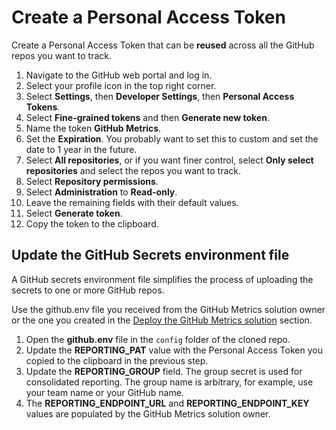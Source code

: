 # Create a Personal Access Token

Create a Personal Access Token that can be **reused** across all the GitHub repos you want to track.

1. Navigate to the GitHub web portal and log in.
1. Select your profile icon in the top right corner.
1. Select **Settings**, then **Developer Settings**, then **Personal Access Tokens**.
1. Select **Fine-grained tokens** and then **Generate new token**.
1. Name the token **GitHub Metrics**.
1. Set the **Expiration**. You probably want to set this to custom and set the date to 1 year in the future.
1. Select **All repositories**, or if you want finer control, select **Only select repositories** and select the repos you want to track.
1. Select **Repository permissions**.
1. Select **Administration** to **Read-only**.
1. Leave the remaining fields with their default values.
1. Select **Generate token**.
1. Copy the token to the clipboard.

## Update the GitHub Secrets environment file

A GitHub secrets environment file simplifies the process of uploading the secrets to one or more GitHub repos.

Use the github.env file you received from the GitHub Metrics solution owner or the one you created in the [Deploy the GitHub Metrics solution](../10-deploy-solution/03-introduction.md) section.

1. Open the **github.env** file in the `config` folder of the cloned repo.
1. Update the **REPORTING_PAT** value with the Personal Access Token you copied to the clipboard in the previous step.
1. Update the **REPORTING_GROUP** field. The group secret is used for consolidated reporting. The group name is arbitrary, for example, use your team name or your GitHub name.
1. The **REPORTING_ENDPOINT_URL** and **REPORTING_ENDPOINT_KEY** values are populated by the GitHub Metrics solution owner.



